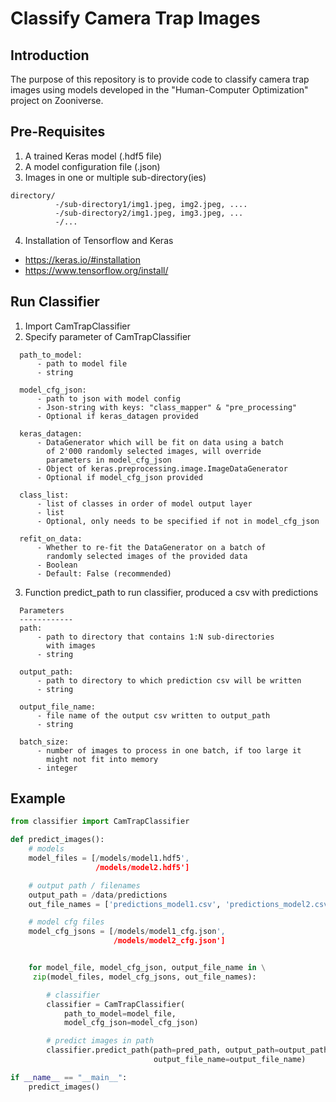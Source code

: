 # Classify Camera Trap Images

## Introduction

The purpose of this repository is to provide code to classify camera trap images using models developed in the "Human-Computer Optimization" project on Zooniverse.

## Pre-Requisites

1. A trained Keras model (.hdf5 file)
2. A model configuration file (.json)
3. Images in one or multiple sub-directory(ies)
```
directory/
          -/sub-directory1/img1.jpeg, img2.jpeg, ....
          -/sub-directory2/img1.jpeg, img3.jpeg, ...
          -/...
```
4. Installation of Tensorflow and Keras
* https://keras.io/#installation
* https://www.tensorflow.org/install/

## Run Classifier

1. Import CamTrapClassifier
2. Specify parameter of CamTrapClassifier
```
  path_to_model:
      - path to model file
      - string

  model_cfg_json:
      - path to json with model config
      - Json-string with keys: "class_mapper" & "pre_processing"
      - Optional if keras_datagen provided

  keras_datagen:
      - DataGenerator which will be fit on data using a batch
        of 2'000 randomly selected images, will override
        parameters in model_cfg_json
      - Object of keras.preprocessing.image.ImageDataGenerator
      - Optional if model_cfg_json provided

  class_list:
      - list of classes in order of model output layer
      - list
      - Optional, only needs to be specified if not in model_cfg_json

  refit_on_data:
      - Whether to re-fit the DataGenerator on a batch of
        randomly selected images of the provided data
      - Boolean
      - Default: False (recommended)
```

3. Function predict_path to run classifier, produced a csv with predictions
```
  Parameters
  ------------
  path:
      - path to directory that contains 1:N sub-directories
        with images
      - string

  output_path:
      - path to directory to which prediction csv will be written
      - string

  output_file_name:
      - file name of the output csv written to output_path
      - string

  batch_size:
      - number of images to process in one batch, if too large it
        might not fit into memory
      - integer
```

## Example

```python
from classifier import CamTrapClassifier

def predict_images():
    # models
    model_files = [/models/model1.hdf5',
                   /models/model2.hdf5']

    # output path / filenames
    output_path = /data/predictions
    out_file_names = ['predictions_model1.csv', 'predictions_model2.csv']

    # model cfg files
    model_cfg_jsons = [/models/model1_cfg.json',
                       /models/model2_cfg.json']


    for model_file, model_cfg_json, output_file_name in \
     zip(model_files, model_cfg_jsons, out_file_names):

        # classifier
        classifier = CamTrapClassifier(
            path_to_model=model_file,
            model_cfg_json=model_cfg_json)

        # predict images in path
        classifier.predict_path(path=pred_path, output_path=output_path,
                                output_file_name=output_file_name)

if __name__ == "__main__":
    predict_images()
```
